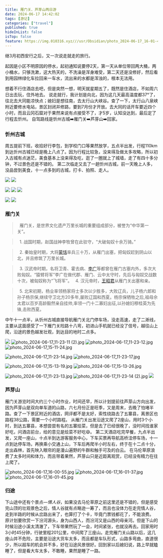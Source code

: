 ```yaml
---
title: 雁门关、芦芽山两日游
date: 2024-06-17 14:42:02
tags: [游记]
categories: ["travel"]
published: true
hideInList: false
isTop: false
feature: https://img.010316.xyz///usr/Obsidian/photo_2024-06-17_16-01-45.jpg
---
```


继3月初西安行之后，又一次说走就走的旅行。

起因是小区不明原因的停水，起初通知说要停2天，第一天从单位带回两大桶，两小桶水，只够洗漱，这大热天的，不洗澡是浑身难受，第二天还是没修好，然后看到用园林绿化车拉回来一车水，流出来的水都是浑浊的，根本无法用。

<!--more-->

想着不行住酒店去吧，但是突然一想，明天就星期五了，既然是住酒店，不如周六日出去玩，住外地去。
说走就行，我计划是向北，因为这几天最高温度都37°了，往北去大同能凉快点；媳妇是想往南，去太行山大峡谷。查了一下，太行山八泉峡附近要修水电站，景区封闭并修路，要到7月份才开放。去大同的话开车要近四个小时，而且云冈石窟对于果然来说有点接受不了，才5岁，认知没达到，最后定了行程去忻州。
自驾路线是忻州古城➡️雁门关➡️芦芽山➡️回家。

### 忻州古城
周五提前下班，收拾好行李包，到学校门口等果然放学，五点半出发，行程110km到达忻州古城已经是晚上八点了。因为行程比较急，没来得及做太多攻略，所以初入古城有点迷茫，美食基本上没来得及吃，逛了一圈就上了城墙，走了有四十多分钟，不过景色还是不错的。
第二次临走又去了一趟忻州古城，前一天晚上人多，没品尝到美食，十一点多到的古城，打卡、拍照、走人。

![](https://img.010316.xyz///usr/Obsidian/photo_2024-06-17_11-20-19.jpg)
![](https://img.010316.xyz///usr/Obsidian/photo_2024-06-17_11-20-20.jpg)

![](https://img.010316.xyz///usr/Obsidian/photo_2024-06-17_11-39-28.jpg)
![](https://img.010316.xyz///usr/Obsidian/photo_2024-06-17_11-39-32.jpg)
![](https://img.010316.xyz///usr/Obsidian/photo_2024-06-17_11-39-35.jpg)

![](https://img.010316.xyz///usr/Obsidian/photo_2024-06-17_11-39-39.jpg)
![](https://img.010316.xyz///usr/Obsidian/photo_2024-06-17_11-39-44.jpg)

### 雁门关
>   雁门关，是世界文化遗产万里长城的重要组成部分，被誉为“中华第一关”。

>   1. 战国时期，赵国战神李牧曾在此驻守，“大破匈奴十余万骑。”

>   2. 秦始皇时期，大将[蒙恬](https://baike.baidu.com/item/%E8%92%99%E6%81%AC/37738?fromModule=lemma_inlink)率兵三十万，从雁门出塞，把匈奴赶到阴山以北，并且修筑了万里长城。

>   3. 汉武帝时期，名将卫青、霍去病、[李广](https://baike.baidu.com/item/%E6%9D%8E%E5%B9%BF/398?fromModule=lemma_inlink)等都曾在雁门古塞内外，多次大败匈奴。“猿臂将军”李广在做代郡、雁门、云中太守时，先后与匈奴交战数十次，被匈奴称为“飞将军”。
>   4. 汉元帝时，[王昭君](https://baike.baidu.com/item/%E7%8E%8B%E6%98%AD%E5%90%9B/5307?fromModule=lemma_inlink)从雁门关出塞和亲。

>   5. 北宋初期，杨业率领杨家将士多次以少胜多，大败辽兵，儿子杨六郎和孙子杨宗保,继续守卫北方20多年,屡败辽国和西夏。杨宗保牺牲之后,祖母佘太君以百岁高龄毅然亲自挂帅,率领一门十二寡妇出征,以孙媳妇穆桂英为先锋,击败西夏。

中午十一点半，从忻州古城直接导航雁门关北门停车场，没走高速，走了二淅线，主要从这面感受了一下雁门关险路十八弯，初进山手机就已经没了信号，越往山上爬，沿途的景色越发壮观，到达目的地时二点多。

![](https://img.010316.xyz///usr/Obsidian/photo_2024-06-17_11-23-11.jpg)
![photo_2024-06-17_11-23-11 (2).jpg](https://img.010316.xyz///usr/Obsidian/photo_2024-06-17_11-23-11%20(2).jpg)
![photo_2024-06-17_11-23-12.jpg](https://img.010316.xyz///usr/Obsidian/photo_2024-06-17_11-23-12.jpg)
![photo_2024-06-17_15-11-24.jpg](https://img.010316.xyz///usr/Obsidian/photo_2024-06-17_15-11-24.jpg)

![photo_2024-06-17_11-23-14.jpg](https://img.010316.xyz///usr/Obsidian/photo_2024-06-17_11-23-14.jpg)
![photo_2024-06-17_11-23-17.jpg](https://img.010316.xyz///usr/Obsidian/photo_2024-06-17_11-23-17.jpg)

![photo_2024-06-17_15-13-19.jpg](https://img.010316.xyz///usr/Obsidian/photo_2024-06-17_15-13-19.jpg)
![photo_2024-06-17_15-13-26.jpg](https://img.010316.xyz///usr/Obsidian/photo_2024-06-17_15-13-26.jpg)

![photo_2024-06-17_11-23-13.jpg](https://img.010316.xyz///usr/Obsidian/photo_2024-06-17_11-23-13.jpg)
![photo_2024-06-17_11-23-14 (2).jpg](https://img.010316.xyz///usr/Obsidian/photo_2024-06-17_11-23-14%20(2).jpg)
![](https://img.010316.xyz///usr/Obsidian/photo_2024-06-17_11-39-41.jpg)

### 芦芽山
雁门关游览时间大约三个小时作业，时间还早，所以计划提前往芦芽山方向出发，因为芦芽山是双向单车道的山路，六七月份正是旺季，又是周末，去晚了怕堵半路。查了一下景区附近的酒店，网评都不是太好，索性绕路去了五寨县，离景区也路程38公路，需要一个小时路程。
从雁门关出发沿途又爬了2座山，用时3个小时，到达五寨县，本想尝尝有名的五寨烩菜，但是去了已经很晚了，没时间找谁家好吃，问酒店前台，给的意见是烩菜不好吃😄。
第二天酒店吃完早餐，九点半出发，又爬一座山，十点半到达游客服务中心，下车买票再导航高桥洼停车场，十一点到达停车场，再换乘小交通上山，下车后再爬半小时左右，终于在十二点十分，走出森林，首先映入眼帘的是漫山遍野的牛群和触手可及的白云。
在马伦草原浪费了太多时间和体力，而且带着果然，芦芽山只是近距离观赏，已经没有精力在往上爬了。

![photo_2024-06-17_16-00-55.jpg](https://img.010316.xyz///usr/Obsidian/photo_2024-06-17_16-00-55.jpg)
![photo_2024-06-17_16-01-37.jpg](https://img.010316.xyz///usr/Obsidian/photo_2024-06-17_16-01-37.jpg)
![photo_2024-06-17_16-01-45.jpg](https://img.010316.xyz///usr/Obsidian/photo_2024-06-17_16-01-45.jpg)

### 归途
下山途中还有个景点—*情人谷*，如果没去马伦草原之前这里还是不错的，但是感受完山顶的壮观景色之后，情人谷就有点略逊一筹了，而且也没体力在走完情人谷，走到半路的时候从岔路出来了，也算打了个卡，毕竟门票钱都花了，不能浪费。
原计划要欣赏一下汾河源头，身为山西人，而汾河又是山西的母亲河。但是下山的时候沿途小溪太清澈了，下车带果然玩了一会，时间紧张，也就没再去。回家用时3小时45分钟，行驶里程201公里，中间爬了三座山。走完雁门关山路以后，这几座山并不危险，主要是沿途大货车太多，而且都是车队形式，山路多弯曲，直道很少，所以超车的机会并不多，好在沿途风景很好。回到家以后媳妇说，路上早就瞌睡了，但是看大车太多，不敢睡，果然是睡了一路。